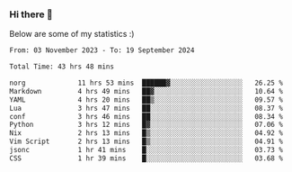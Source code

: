 ### Hi there 👋
Below are some of my statistics :)

<!--START_SECTION:waka-->

```txt
From: 03 November 2023 - To: 19 September 2024

Total Time: 43 hrs 48 mins

norg             11 hrs 53 mins  ██████▓░░░░░░░░░░░░░░░░░░   26.25 %
Markdown         4 hrs 49 mins   ██▓░░░░░░░░░░░░░░░░░░░░░░   10.64 %
YAML             4 hrs 20 mins   ██▒░░░░░░░░░░░░░░░░░░░░░░   09.57 %
Lua              3 hrs 47 mins   ██░░░░░░░░░░░░░░░░░░░░░░░   08.37 %
conf             3 hrs 46 mins   ██░░░░░░░░░░░░░░░░░░░░░░░   08.34 %
Python           3 hrs 12 mins   █▓░░░░░░░░░░░░░░░░░░░░░░░   07.06 %
Nix              2 hrs 13 mins   █▒░░░░░░░░░░░░░░░░░░░░░░░   04.92 %
Vim Script       2 hrs 13 mins   █▒░░░░░░░░░░░░░░░░░░░░░░░   04.91 %
jsonc            1 hr 41 mins    █░░░░░░░░░░░░░░░░░░░░░░░░   03.73 %
CSS              1 hr 39 mins    █░░░░░░░░░░░░░░░░░░░░░░░░   03.68 %
```

<!--END_SECTION:waka-->

<!--
**KlapenHz/KlapenHz** is a ✨ _special_ ✨ repository because its `README.md` (this file) appears on your GitHub profile.

Here are some ideas to get you started:

- 🔭 I’m currently working on ...
- 🌱 I’m currently learning ...
- 👯 I’m looking to collaborate on ...
- 🤔 I’m looking for help with ...
- 💬 Ask me about ...
- 📫 How to reach me: ...
- 😄 Pronouns: ...
- ⚡ Fun fact: ...
-->
